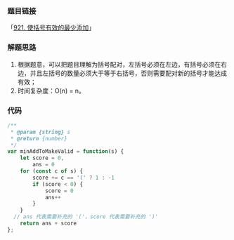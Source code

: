 ### 题目链接

「[921. 使括号有效的最少添加](https://leetcode.cn/problems/minimum-add-to-make-parentheses-valid/)」

### 解题思路

1. 根据题意，可以把题目理解为括号配对，左括号必须在左边，有括号必须在右边，并且左括号的数量必须大于等于右括号，否则需要配对新的括号才能达成有效；
2. 时间复杂度：O(n) = n。

### 代码

```js
/**
 * @param {string} s
 * @return {number}
 */
var minAddToMakeValid = function(s) {
	let score = 0,
		ans = 0
	for (const c of s) {
		score += c == '(' ? 1 : -1
		if (score < 0) {
			score = 0
			ans++
		}
	}
  // ans 代表需要补充的 '('，score 代表需要补充的 ')'
	return ans + score
};
```

